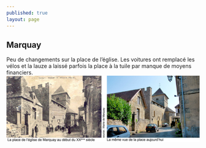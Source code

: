 ```yaml
---
published: true
layout: page
---
```


## Marquay

Peu de changements sur la place de l’église. Les voitures ont remplacé les vélos et la lauze a laissé parfois la place à la tuile par manque de moyens financiers.
![](/data/images/4/histoire/4_HISTOIRE_POPCP1.jpg)
